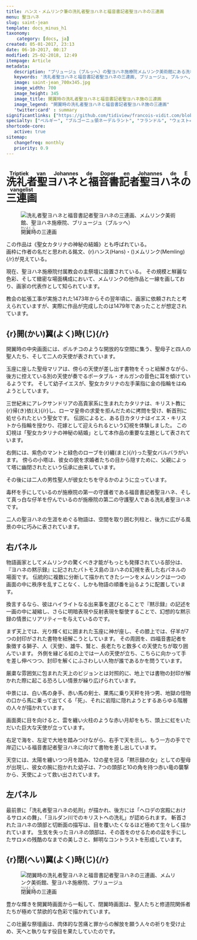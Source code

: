 ```yaml
---
title: ハンス・メムリンク筆の洗礼者聖ヨハネと福音書記者聖ヨハネの三連画
menu: 聖ヨハネ
slug: saint-jean
template: docs_minus_h1
taxonomy:
    category: [docs, ja]
created: 05-01-2017, 23:13
date: 06-10-2017, 00:17
modified: 25-02-2018, 12:49
itempage: Article
metadata:
   description: "ブリュージュ（ブルッヘ）の聖ヨハネ施療院メムリンク美術館にある洗礼者聖ヨハネと福音書記者聖ヨハネ施の三連画を写真と文書で紹介する"
   keywords: '洗礼者聖ヨハネと福音書記者聖ヨハネの三連画, ブリュージュ, ブルッヘ, 聖ヨハネ施療院, メムリンク美術館, メムリンク, Triptiek van Johannes de Doper en Johannes de Evangelist, Triptych of St John the Baptist and St John the Evangelist, Hans Memling, Memling, Hans Memlinc, Memlinc, Sint-Janshospitaal, 聖女カタリナの神秘の結婚, Shrine of St. Ursula'
   image: saint-jean_700x345.jpg
   image_width: 700
   image_height: 345
   image_title: 開翼時の洗礼者聖ヨハネと福音書記者聖ヨハネ施の三連画
   image_legend: "開翼時の洗礼者聖ヨハネと福音書記者聖ヨハネ施の三連画"
   'twitter:card' : summary
significantlinks: ["https://github.com/tidiview/francois-vidit.com/blob/develop/user/sites/docs/pages/01.home/06.bruges/01.hopital-saint-jean/01.saint-jean/docs.ja.md"]
specialty: ["ベルギー", "ブルゴーニュ領ネーデルラント", "フランドル", "ウェスト=フランデレン州", "ブリュージュ", "ブルッヘ", "初期フランドル派", "北方ルネサンス", "フランドル絵画", "ブリュージュでの美術館", "ブルッヘでの美術館", "聖ヨハネ施療院", "ハンス・メムリンク美術館", "ハンス・メムリンク", "洗礼者聖ヨハネと福音書記者聖ヨハネの三連画", "Triptiek van Johannes de Doper en Johannes de Evangelist", "Triptych of St John the Baptist and St John the Evangelist", "Hans Memling", "Memling", "Hans Memlinc", "Memlinc", "Sint-Janshospitaal", "聖女カタリナの神秘の結婚", "The St John Altarpiece", "Triptych of the two Saints John", "Old St. John's Hospital", "二人の聖ヨハネの三連画", "聖ヨハネ祭壇画"]
shortcode-core:
   active: true
sitemap:
   changefreq: monthly
   priority: 0.9
---
```

# <ruby><rb lang="ja">洗礼者聖ヨハネと福音書記者聖ヨハネの三連画</rb><rt lang="nl">Triptiek&#160;van&#160;Johannes&#160;de&#160;Doper&#160;en&#160;Johannes&#160;de&#160;Evangelist</rt></ruby>

<figure><picture>
<source
sizes="(max-width: 767px) 98vw, (min-width: 959px) 50vw, 86vw"
srcset="
/user/sites/docs/pages/01.home/06.bruges/01.hopital-saint-jean/01.saint-jean/saint-jean-280.webp 280w,
/user/sites/docs/pages/01.home/06.bruges/01.hopital-saint-jean/01.saint-jean/saint-jean-380.webp 380w,
/user/sites/docs/pages/01.home/06.bruges/01.hopital-saint-jean/01.saint-jean/saint-jean-480.webp 480w,
/user/sites/docs/pages/01.home/06.bruges/01.hopital-saint-jean/01.saint-jean/saint-jean-640.webp 640w,
/user/sites/docs/pages/01.home/06.bruges/01.hopital-saint-jean/01.saint-jean/saint-jean_700x345.webp 700w,
/user/sites/docs/pages/01.home/06.bruges/01.hopital-saint-jean/01.saint-jean/saint-jean-840.webp 840w,
/user/sites/docs/pages/01.home/06.bruges/01.hopital-saint-jean/01.saint-jean/saint-jean-1280.webp 1280w"
type="image/webp" />
<img
src="/user/sites/docs/pages/01.home/06.bruges/01.hopital-saint-jean/01.saint-jean/saint-jean_700x345.jpg" title="洗礼者聖ヨハネと福音書記者聖ヨハネの三連画、メムリンク美術館、聖ヨハネ施療院、ブリュージュ（ブルッヘ）" alt="洗礼者聖ヨハネと福音書記者聖ヨハネの三連画、メムリンク美術館、聖ヨハネ施療院、ブリュージュ（ブルッヘ）" class="class-diane-img"
sizes="(max-width: 767px) 98vw, (min-width: 959px) 50vw, 86vw"
srcset="
/user/sites/docs/pages/01.home/06.bruges/01.hopital-saint-jean/01.saint-jean/saint-jean-280.jpg 280w,
/user/sites/docs/pages/01.home/06.bruges/01.hopital-saint-jean/01.saint-jean/saint-jean-380.jpg 380w,
/user/sites/docs/pages/01.home/06.bruges/01.hopital-saint-jean/01.saint-jean/saint-jean-480.jpg 480w,
/user/sites/docs/pages/01.home/06.bruges/01.hopital-saint-jean/01.saint-jean/saint-jean-640.jpg 640w,
/user/sites/docs/pages/01.home/06.bruges/01.hopital-saint-jean/01.saint-jean/saint-jean_700x345.jpg 700w,
/user/sites/docs/pages/01.home/06.bruges/01.hopital-saint-jean/01.saint-jean/saint-jean-840.jpg 840w,
/user/sites/docs/pages/01.home/06.bruges/01.hopital-saint-jean/01.saint-jean/saint-jean-1280.jpg 1280w">
</picture><figcaption><ruby><rb>開</rb><rt>かい</rt><rb>翼</rb><rt>よく</rt><rb>時</rb><rt>じ</rt></ruby>の三連画</figcaption></figure>

この作品は《聖女カタリナの神秘の結婚》とも呼ばれている。  
画枠に作者の名だと思われる銘文、{r}ハンス(Hans)・()メムリンク(Memling){/r}が見えている。

現在、聖ヨハネ施療院付属教会の主祭壇に設置されている。
その規模と觧麗な色彩、そして緻密な場面構成において、メムリンクの他作品と一線を画しており、画家の代表作として知られています。

教会の拡張工事が実施された1473年からその翌年頃に、画家に依頼されたと考えられていますが、実際に作品が完成したのは1479年であったことが想定されています。

## {r}開(かい)翼(よく)時(じ){/r}

開翼時の中央画面には、ポルチコのような開放的な空間に集う、聖母子と四人の聖人たち、そして二人の天使が表されています。

玉座に座した聖母マリアは、傍らの天使が差し出す書物をそっと紐解きながら、後方に控えている別の天使が奏でるポータブル・オルガンの音色に耳を傾けているようです。
そして幼子イエスが、聖女カタリナの左手薬指に金の指輪をはぬようとしています。

三世紀末にアレクサンドリアの高貴家系に生まれたカタリナは、キリスト教に{r}帰(き)依(え){/r}し、ローマ皇帝の求愛を拒んだために拷問を受け、斬首刑に処せられたという聖女です。
伝説によると、ある日カタリナはイエス・キリストから指輪を授かり、花嫁として迎えられるという幻視を体験しました。
この幻視は「聖女カタリナの神秘の結婚」として本作品の重要な主題として表されています。

右側には、紫色のマントと緑色のローブを{r}纏(まと){/r}った聖女バルバラがいます。
傍らの小塔は、彼女の貌を求婚者たちの目から隠すために、父親によって塔に幽閉されたという伝承に由来しています。

その後には二人の男性聖人が彼女たちを守るかのように立っています。

毒杯を手にしているのが施療院の第一の守護者である福音書記者聖ヨハネ、そして真っ白な仔羊を佇んでいるのが施療院の第二の守護聖人である洗礼者聖ヨハネです。

二人の聖ヨハネの生涯をめぐる物語は、空間を取り囲む列柱と、後方に広がる風景の中に巧みに表されています。


## 右パネル

物語画家としてメムリンクの驚くべき才能がもっとも発揮されている部分は、『ヨハネの黙示録』に記されたパトモス島のヨハネの幻視を表した右パネルの場面です。
伝統的に複数に分断して描かれてきたシーンをメムリンクは一つの画面の中に秩序を乱すことなく、しかも物語の順番を辿るように配置しています。

換言するなら、彼はハイライトなる出来事を選びとることで『黙示録』の記述を一画の中に凝縮し、さらに明暗表現や反射表現を駆使することで、幻想的な黙示録の情景にリアリティーを与えているのです。

まず天上では、光り輝く虹に囲まれた玉座に神が座し、その膝上では、仔羊が7つの封印がされた書物を紐解こうとしています。
その周囲を、四福音書記者を象徴する獅子、人（天使）、雄牛、鷲と、長老たちと数多くの天使たちが取り囲んでいます。
外側を縁どる虹の上では一人の天使が立ち、こちらに向かって手を差し伸べつつ、封印を解くにふさわしい人物が誰であるかを問うています。

厳粛な雰囲気に包まれた天上のビジョンとは対照的に、地上では書物の封印が解かれた際に起こる恐ろしい情景が繰り広げられています。

中景には、白い馬の身手、赤い馬の剣士、果馬に乗り天秤を持つ男、地獄の怪物の口から馬に乗って出てくる「死」、それに岩陰に隠れようとするあらゆる階層の人々が描かれています。

画面奧に目を向けると、雲を纏い火柱のような赤い月却をもち、頭上に虹をいただいた巨大な天使が立っています。

右足で海を、左足で大地を踏みつけながら、右手で天を示し、もう一方の手でで岸辺にいる福音書記者聖ヨハネに向けて書物を差し出しています。

天空には、太陽を纏いつつ月を踏み、12の星を冠る「黙示録の女」としての聖母が出現し、彼女の腕に抱かれた幼子は、7つの頭部と10の角を持つ赤い竜の襲撃から、天使によって救い出されています。


## 左パネル

最前景に「洗礼者聖ヨハネの処刑」が描かれ、後方には「ヘロデの宮殿におけるサロメの舞」、「ヨルダン川でのキリストへの洗礼」が認められます。
斬首されたヨハネの頭部と切断面の描写は、目を覆いたくなるほど極めて生々しく描かれています。
生気を失ったヨハネの頭部は、その首をのせるための盆を手にしたサロメの残酷のなまでの美しさと、鮮明なコントラストを形成しています。


## {r}閉(へい)翼(よく)時(じ){/r}

<figure><picture>
<source
sizes="(max-width: 767px) 98vw, (min-width: 959px) 50vw, 86vw"
srcset="
/user/sites/docs/pages/01.home/06.bruges/01.hopital-saint-jean/01.saint-jean/saint-jean-ferme-280.webp 280w,
/user/sites/docs/pages/01.home/06.bruges/01.hopital-saint-jean/01.saint-jean/saint-jean-ferme-380.webp 380w,
/user/sites/docs/pages/01.home/06.bruges/01.hopital-saint-jean/01.saint-jean/saint-jean-ferme-480.webp 480w,
/user/sites/docs/pages/01.home/06.bruges/01.hopital-saint-jean/01.saint-jean/saint-jean-ferme-640.webp 640w,
/user/sites/docs/pages/01.home/06.bruges/01.hopital-saint-jean/01.saint-jean/saint-jean-ferme_700x736.webp 700w,
/user/sites/docs/pages/01.home/06.bruges/01.hopital-saint-jean/01.saint-jean/saint-jean-ferme-840.webp 840w,
/user/sites/docs/pages/01.home/06.bruges/01.hopital-saint-jean/01.saint-jean/saint-jean-ferme-1280.webp 1280w"
type="image/webp" />
<img
src="/user/sites/docs/pages/01.home/06.bruges/01.hopital-saint-jean/01.saint-jean/saint-jean-ferme_700x736.jpg" title="閉翼時の洗礼者聖ヨハネと福音書記者聖ヨハネの三連画、メムリンク美術館、聖ヨハネ施療院、ブリュージュ" alt="閉翼時の洗礼者聖ヨハネと福音書記者聖ヨハネの三連画、メムリンク美術館、聖ヨハネ施療院、ブリュージュ" class="class-diane-img"
sizes="(max-width: 767px) 98vw, (min-width: 959px) 50vw, 86vw"
srcset="
/user/sites/docs/pages/01.home/06.bruges/01.hopital-saint-jean/01.saint-jean/saint-jean-ferme-280.jpg 280w,
/user/sites/docs/pages/01.home/06.bruges/01.hopital-saint-jean/01.saint-jean/saint-jean-ferme-380.jpg 380w,
/user/sites/docs/pages/01.home/06.bruges/01.hopital-saint-jean/01.saint-jean/saint-jean-ferme-480.jpg 480w,
/user/sites/docs/pages/01.home/06.bruges/01.hopital-saint-jean/01.saint-jean/saint-jean-ferme-640.jpg 640w,
/user/sites/docs/pages/01.home/06.bruges/01.hopital-saint-jean/01.saint-jean/saint-jean-ferme_700x736.jpg 700w,
/user/sites/docs/pages/01.home/06.bruges/01.hopital-saint-jean/01.saint-jean/saint-jean-ferme-840.webp 840w,
/user/sites/docs/pages/01.home/06.bruges/01.hopital-saint-jean/01.saint-jean/saint-jean-ferme-1280.webp 1280w">
</picture><figcaption><ruby><rb>閉</rb><rt>へい</rt><rb>翼</rb><rt>よく</rt><rb>時</rb><rt>じ</rt></ruby>の三連画</figcaption></figure>

豊かな輝きを開翼時画面から一転して、閉翼時画面は、聖人たちと修道院関係者たちが極めて禁欲的な色彩で描かれています。

この壮麗な祭壇画は、肉体的な苦痛と罪からの解放を願う人々の祈りを受け止め、天へと執りなす役目を果たしていたのです。